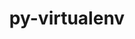---
title: "py-virtualenv"
layout: cache
categories: [package, develop]
meta: {"compilers": ["gcc@11.4.0", "gcc@13.2.0"], "num_specs": 75, "num_specs_by_stack": {"e4s": 43, "ml-linux-x86_64-rocm": 32, "root": 75}, "oss": ["ubuntu22.04", "ubuntu24.04"], "platforms": ["linux"], "stacks": ["e4s", "ml-linux-x86_64-rocm", "root"], "targets": ["x86_64_v3"], "versions": ["20.26.5"]}
spec_details: [{"compiler": "gcc@11.4.0", "hash": "25thfpzcf3q7v7gnps6imj62xy6fg5se", "os": "ubuntu22.04", "platform": "linux", "size": "-", "stacks": ["e4s", "root"], "target": "x86_64_v3", "variants": ["build_system=python_pip"], "versions": ["20.26.5"]}, {"compiler": "gcc@11.4.0", "hash": "2g7g2dxmq3u5byu4hn2recipgif6wrxz", "os": "ubuntu22.04", "platform": "linux", "size": "-", "stacks": ["e4s", "root"], "target": "x86_64_v3", "variants": ["build_system=python_pip"], "versions": ["20.26.5"]}, {"compiler": "gcc@13.2.0", "hash": "2kt3odci7ozazv7243tyqmvqmwjoe45v", "os": "ubuntu24.04", "platform": "linux", "size": "-", "stacks": ["ml-linux-x86_64-rocm", "root"], "target": "x86_64_v3", "variants": ["build_system=python_pip"], "versions": ["20.26.5"]}, {"compiler": "gcc@11.4.0", "hash": "3m72y6lxivnjxjyw35ulyf3uc4zoeueu", "os": "ubuntu22.04", "platform": "linux", "size": "-", "stacks": ["e4s", "root"], "target": "x86_64_v3", "variants": ["build_system=python_pip"], "versions": ["20.26.5"]}, {"compiler": "gcc@13.2.0", "hash": "3p7dh3uzlycnbpx4dqj3faswiam3wtfe", "os": "ubuntu24.04", "platform": "linux", "size": "-", "stacks": ["ml-linux-x86_64-rocm", "root"], "target": "x86_64_v3", "variants": ["build_system=python_pip"], "versions": ["20.26.5"]}, {"compiler": "gcc@11.4.0", "hash": "3rkse7tpc3je4xzbxnduy2bpzritgwkd", "os": "ubuntu22.04", "platform": "linux", "size": "-", "stacks": ["e4s", "root"], "target": "x86_64_v3", "variants": ["build_system=python_pip"], "versions": ["20.26.5"]}, {"compiler": "gcc@11.4.0", "hash": "46jhccecwvypryh5bhprt5ygjnja3pki", "os": "ubuntu22.04", "platform": "linux", "size": "-", "stacks": ["e4s", "root"], "target": "x86_64_v3", "variants": ["build_system=python_pip"], "versions": ["20.26.5"]}, {"compiler": "gcc@13.2.0", "hash": "472xbdkqxs6iw7cm2njbcpe7o6sd5tqf", "os": "ubuntu24.04", "platform": "linux", "size": "-", "stacks": ["ml-linux-x86_64-rocm", "root"], "target": "x86_64_v3", "variants": ["build_system=python_pip"], "versions": ["20.26.5"]}, {"compiler": "gcc@11.4.0", "hash": "47becqgpvoweg4oevrrydcn5pbnn4cre", "os": "ubuntu22.04", "platform": "linux", "size": "-", "stacks": ["e4s", "root"], "target": "x86_64_v3", "variants": ["build_system=python_pip"], "versions": ["20.26.5"]}, {"compiler": "gcc@11.4.0", "hash": "4u4dd37n4qocz6evpwg7y2xtw4kpuovz", "os": "ubuntu22.04", "platform": "linux", "size": "-", "stacks": ["e4s", "root"], "target": "x86_64_v3", "variants": ["build_system=python_pip"], "versions": ["20.26.5"]}, {"compiler": "gcc@11.4.0", "hash": "5aflvl3jauxruxmlgxfjphwyhdj2dh22", "os": "ubuntu22.04", "platform": "linux", "size": "-", "stacks": ["e4s", "root"], "target": "x86_64_v3", "variants": ["build_system=python_pip"], "versions": ["20.26.5"]}, {"compiler": "gcc@11.4.0", "hash": "5ncs3rylcxcm6id4zd2bv2a6yhxolz2c", "os": "ubuntu22.04", "platform": "linux", "size": "-", "stacks": ["e4s", "root"], "target": "x86_64_v3", "variants": ["build_system=python_pip"], "versions": ["20.26.5"]}, {"compiler": "gcc@13.2.0", "hash": "6i354lmsmdzaaadsk2yee5u5pjfcy4dy", "os": "ubuntu24.04", "platform": "linux", "size": "-", "stacks": ["ml-linux-x86_64-rocm", "root"], "target": "x86_64_v3", "variants": ["build_system=python_pip"], "versions": ["20.26.5"]}, {"compiler": "gcc@11.4.0", "hash": "6vagigzainf4b6ogiwqpaybbvaqmomb5", "os": "ubuntu22.04", "platform": "linux", "size": "-", "stacks": ["e4s", "root"], "target": "x86_64_v3", "variants": ["build_system=python_pip"], "versions": ["20.26.5"]}, {"compiler": "gcc@13.2.0", "hash": "77olqwvzza5wrbludznd23xhyref32si", "os": "ubuntu24.04", "platform": "linux", "size": "-", "stacks": ["ml-linux-x86_64-rocm", "root"], "target": "x86_64_v3", "variants": ["build_system=python_pip"], "versions": ["20.26.5"]}, {"compiler": "gcc@11.4.0", "hash": "7iwwrvy3eqrgmygg2ib5wjku6pojdkuy", "os": "ubuntu22.04", "platform": "linux", "size": "-", "stacks": ["e4s", "root"], "target": "x86_64_v3", "variants": ["build_system=python_pip"], "versions": ["20.26.5"]}, {"compiler": "gcc@13.2.0", "hash": "7muj7dchonro5mb3vzg56wiyiylsvvdd", "os": "ubuntu24.04", "platform": "linux", "size": "-", "stacks": ["ml-linux-x86_64-rocm", "root"], "target": "x86_64_v3", "variants": ["build_system=python_pip"], "versions": ["20.26.5"]}, {"compiler": "gcc@11.4.0", "hash": "7tt5f2pm4o37ytxlt7yhs77il3nb6m2z", "os": "ubuntu22.04", "platform": "linux", "size": "-", "stacks": ["e4s", "root"], "target": "x86_64_v3", "variants": ["build_system=python_pip"], "versions": ["20.26.5"]}, {"compiler": "gcc@13.2.0", "hash": "a2hiq5neyzsvhismrawszqh334352cnv", "os": "ubuntu24.04", "platform": "linux", "size": "-", "stacks": ["ml-linux-x86_64-rocm", "root"], "target": "x86_64_v3", "variants": ["build_system=python_pip"], "versions": ["20.26.5"]}, {"compiler": "gcc@11.4.0", "hash": "a56acivxmh7whkpwtaqub5leoiq4opsh", "os": "ubuntu22.04", "platform": "linux", "size": "-", "stacks": ["e4s", "root"], "target": "x86_64_v3", "variants": ["build_system=python_pip"], "versions": ["20.26.5"]}, {"compiler": "gcc@11.4.0", "hash": "aqladexq3sqvmst5nwdkjjgjwyistkld", "os": "ubuntu22.04", "platform": "linux", "size": "-", "stacks": ["e4s", "root"], "target": "x86_64_v3", "variants": ["build_system=python_pip"], "versions": ["20.26.5"]}, {"compiler": "gcc@11.4.0", "hash": "atlydzclnkmgs3chnlvs4knwcsuxdip6", "os": "ubuntu22.04", "platform": "linux", "size": "-", "stacks": ["e4s", "root"], "target": "x86_64_v3", "variants": ["build_system=python_pip"], "versions": ["20.26.5"]}, {"compiler": "gcc@13.2.0", "hash": "b5wvce3ohrsyceo2bsceh3ml3tmilws2", "os": "ubuntu24.04", "platform": "linux", "size": "-", "stacks": ["ml-linux-x86_64-rocm", "root"], "target": "x86_64_v3", "variants": ["build_system=python_pip"], "versions": ["20.26.5"]}, {"compiler": "gcc@11.4.0", "hash": "bkvw27p3u2sqbz5qffcjqdvphim6leej", "os": "ubuntu22.04", "platform": "linux", "size": "-", "stacks": ["e4s", "root"], "target": "x86_64_v3", "variants": ["build_system=python_pip"], "versions": ["20.26.5"]}, {"compiler": "gcc@11.4.0", "hash": "bpoly5aplwrsckyyeindz5jvcpx6nirr", "os": "ubuntu22.04", "platform": "linux", "size": "-", "stacks": ["e4s", "root"], "target": "x86_64_v3", "variants": ["build_system=python_pip"], "versions": ["20.26.5"]}, {"compiler": "gcc@11.4.0", "hash": "ctylovm5pq6d2wfrezw75t66h2jiyeel", "os": "ubuntu22.04", "platform": "linux", "size": "-", "stacks": ["e4s", "root"], "target": "x86_64_v3", "variants": ["build_system=python_pip"], "versions": ["20.26.5"]}, {"compiler": "gcc@11.4.0", "hash": "cxuepwr3tx274rbysimmgkwapadvhqky", "os": "ubuntu22.04", "platform": "linux", "size": "-", "stacks": ["e4s", "root"], "target": "x86_64_v3", "variants": ["build_system=python_pip"], "versions": ["20.26.5"]}, {"compiler": "gcc@11.4.0", "hash": "d6htzjbfqndchtd6gk7iwrbj54s5codi", "os": "ubuntu22.04", "platform": "linux", "size": "-", "stacks": ["e4s", "root"], "target": "x86_64_v3", "variants": ["build_system=python_pip"], "versions": ["20.26.5"]}, {"compiler": "gcc@11.4.0", "hash": "dk7xazvan64csihhqpfhg7g6kr6nxkzh", "os": "ubuntu22.04", "platform": "linux", "size": "-", "stacks": ["e4s", "root"], "target": "x86_64_v3", "variants": ["build_system=python_pip"], "versions": ["20.26.5"]}, {"compiler": "gcc@13.2.0", "hash": "e2j3thlgij5qc63qc2i3inyzw6esfav3", "os": "ubuntu24.04", "platform": "linux", "size": "-", "stacks": ["ml-linux-x86_64-rocm", "root"], "target": "x86_64_v3", "variants": ["build_system=python_pip"], "versions": ["20.26.5"]}, {"compiler": "gcc@11.4.0", "hash": "eaaqqeoxiyyegj2axaztobd4uxvoh77k", "os": "ubuntu22.04", "platform": "linux", "size": "-", "stacks": ["e4s", "root"], "target": "x86_64_v3", "variants": ["build_system=python_pip"], "versions": ["20.26.5"]}, {"compiler": "gcc@13.2.0", "hash": "eevtimwiwnf4o6k5nlrtgaiw76r74pnc", "os": "ubuntu24.04", "platform": "linux", "size": "-", "stacks": ["ml-linux-x86_64-rocm", "root"], "target": "x86_64_v3", "variants": ["build_system=python_pip"], "versions": ["20.26.5"]}, {"compiler": "gcc@11.4.0", "hash": "fxkpq4chuy4v5cxyrn5rykvjeojfttrh", "os": "ubuntu22.04", "platform": "linux", "size": "-", "stacks": ["e4s", "root"], "target": "x86_64_v3", "variants": ["build_system=python_pip"], "versions": ["20.26.5"]}, {"compiler": "gcc@13.2.0", "hash": "g66q4gdfq5ciu2uvz2qonwhyw665ulzk", "os": "ubuntu24.04", "platform": "linux", "size": "-", "stacks": ["ml-linux-x86_64-rocm", "root"], "target": "x86_64_v3", "variants": ["build_system=python_pip"], "versions": ["20.26.5"]}, {"compiler": "gcc@11.4.0", "hash": "gbbh55xlzcgvsneff3uosmbppclj6fw5", "os": "ubuntu22.04", "platform": "linux", "size": "-", "stacks": ["e4s", "root"], "target": "x86_64_v3", "variants": ["build_system=python_pip"], "versions": ["20.26.5"]}, {"compiler": "gcc@11.4.0", "hash": "gcniarplrndx7taajsyugss5kch5kx6d", "os": "ubuntu22.04", "platform": "linux", "size": "-", "stacks": ["e4s", "root"], "target": "x86_64_v3", "variants": ["build_system=python_pip"], "versions": ["20.26.5"]}, {"compiler": "gcc@13.2.0", "hash": "gd5xwhk37tvleda6wsniywb4strp74rn", "os": "ubuntu24.04", "platform": "linux", "size": "-", "stacks": ["ml-linux-x86_64-rocm", "root"], "target": "x86_64_v3", "variants": ["build_system=python_pip"], "versions": ["20.26.5"]}, {"compiler": "gcc@11.4.0", "hash": "h7ny7wjly4hus6y7yw3ruxxmy4fffvp7", "os": "ubuntu22.04", "platform": "linux", "size": "-", "stacks": ["e4s", "root"], "target": "x86_64_v3", "variants": ["build_system=python_pip"], "versions": ["20.26.5"]}, {"compiler": "gcc@11.4.0", "hash": "ho7fh7cyjl6yoddypuzq5euxbdeofevt", "os": "ubuntu22.04", "platform": "linux", "size": "-", "stacks": ["e4s", "root"], "target": "x86_64_v3", "variants": ["build_system=python_pip"], "versions": ["20.26.5"]}, {"compiler": "gcc@13.2.0", "hash": "i7wzhuktrs6urnzxpfpg3rndt5dmj7r5", "os": "ubuntu24.04", "platform": "linux", "size": "-", "stacks": ["ml-linux-x86_64-rocm", "root"], "target": "x86_64_v3", "variants": ["build_system=python_pip"], "versions": ["20.26.5"]}, {"compiler": "gcc@11.4.0", "hash": "ipjb3w3qngnqzaawrq7kq4tksuefhgzo", "os": "ubuntu22.04", "platform": "linux", "size": "-", "stacks": ["e4s", "root"], "target": "x86_64_v3", "variants": ["build_system=python_pip"], "versions": ["20.26.5"]}, {"compiler": "gcc@13.2.0", "hash": "jifddsnyvcwve2huhli3aup3oqqz6p3v", "os": "ubuntu24.04", "platform": "linux", "size": "-", "stacks": ["ml-linux-x86_64-rocm", "root"], "target": "x86_64_v3", "variants": ["build_system=python_pip"], "versions": ["20.26.5"]}, {"compiler": "gcc@13.2.0", "hash": "jkisqjpdh4r5snqhqwjbbgopi5lrylfx", "os": "ubuntu24.04", "platform": "linux", "size": "-", "stacks": ["ml-linux-x86_64-rocm", "root"], "target": "x86_64_v3", "variants": ["build_system=python_pip"], "versions": ["20.26.5"]}, {"compiler": "gcc@11.4.0", "hash": "kga2vbfklpmxa2gbg54jba2bwtct7hov", "os": "ubuntu22.04", "platform": "linux", "size": "-", "stacks": ["e4s", "root"], "target": "x86_64_v3", "variants": ["build_system=python_pip"], "versions": ["20.26.5"]}, {"compiler": "gcc@11.4.0", "hash": "kpwgjkp5f4zznng5v4vqpen6w7jlfltu", "os": "ubuntu22.04", "platform": "linux", "size": "-", "stacks": ["e4s", "root"], "target": "x86_64_v3", "variants": ["build_system=python_pip"], "versions": ["20.26.5"]}, {"compiler": "gcc@13.2.0", "hash": "lehejm644hmogmu2tlnl6ym3qjnzuur5", "os": "ubuntu24.04", "platform": "linux", "size": "-", "stacks": ["ml-linux-x86_64-rocm", "root"], "target": "x86_64_v3", "variants": ["build_system=python_pip"], "versions": ["20.26.5"]}, {"compiler": "gcc@13.2.0", "hash": "lid742as3mnscuweia4ukzeahwvwbgzj", "os": "ubuntu24.04", "platform": "linux", "size": "-", "stacks": ["ml-linux-x86_64-rocm", "root"], "target": "x86_64_v3", "variants": ["build_system=python_pip"], "versions": ["20.26.5"]}, {"compiler": "gcc@11.4.0", "hash": "ljaxp6ejxbyaed46sfqihjaxempwgpks", "os": "ubuntu22.04", "platform": "linux", "size": "-", "stacks": ["e4s", "root"], "target": "x86_64_v3", "variants": ["build_system=python_pip"], "versions": ["20.26.5"]}, {"compiler": "gcc@13.2.0", "hash": "m6sjxko77u7wnuzqezj6hkex5wnft35x", "os": "ubuntu24.04", "platform": "linux", "size": "-", "stacks": ["ml-linux-x86_64-rocm", "root"], "target": "x86_64_v3", "variants": ["build_system=python_pip"], "versions": ["20.26.5"]}, {"compiler": "gcc@13.2.0", "hash": "mf5ox6bfb6ezo66a6iqdx6mharegssev", "os": "ubuntu24.04", "platform": "linux", "size": "-", "stacks": ["ml-linux-x86_64-rocm", "root"], "target": "x86_64_v3", "variants": ["build_system=python_pip"], "versions": ["20.26.5"]}, {"compiler": "gcc@11.4.0", "hash": "mz7q46zp6cop5tzroaovc4txqfjr2tbt", "os": "ubuntu22.04", "platform": "linux", "size": "-", "stacks": ["e4s", "root"], "target": "x86_64_v3", "variants": ["build_system=python_pip"], "versions": ["20.26.5"]}, {"compiler": "gcc@13.2.0", "hash": "nfuj5df4f4652cnbdy4d6lsz7ga4k7o4", "os": "ubuntu24.04", "platform": "linux", "size": "-", "stacks": ["ml-linux-x86_64-rocm", "root"], "target": "x86_64_v3", "variants": ["build_system=python_pip"], "versions": ["20.26.5"]}, {"compiler": "gcc@13.2.0", "hash": "nosvv4qtqygvz62ahr7ulvxyguuzufkb", "os": "ubuntu24.04", "platform": "linux", "size": "-", "stacks": ["ml-linux-x86_64-rocm", "root"], "target": "x86_64_v3", "variants": ["build_system=python_pip"], "versions": ["20.26.5"]}, {"compiler": "gcc@13.2.0", "hash": "nvaisa4dmjlazqfwgfpojn7ghlufmg5e", "os": "ubuntu24.04", "platform": "linux", "size": "-", "stacks": ["ml-linux-x86_64-rocm", "root"], "target": "x86_64_v3", "variants": ["build_system=python_pip"], "versions": ["20.26.5"]}, {"compiler": "gcc@13.2.0", "hash": "p4bs33ig74hrin7xocqfkvi5a64fdt6i", "os": "ubuntu24.04", "platform": "linux", "size": "-", "stacks": ["ml-linux-x86_64-rocm", "root"], "target": "x86_64_v3", "variants": ["build_system=python_pip"], "versions": ["20.26.5"]}, {"compiler": "gcc@13.2.0", "hash": "pjz6gr3o3mt6r7qhsgdih2yoeb4ggrb6", "os": "ubuntu24.04", "platform": "linux", "size": "-", "stacks": ["ml-linux-x86_64-rocm", "root"], "target": "x86_64_v3", "variants": ["build_system=python_pip"], "versions": ["20.26.5"]}, {"compiler": "gcc@13.2.0", "hash": "plosp3czboyrtxkynwrauud4gfafvl5l", "os": "ubuntu24.04", "platform": "linux", "size": "-", "stacks": ["ml-linux-x86_64-rocm", "root"], "target": "x86_64_v3", "variants": ["build_system=python_pip"], "versions": ["20.26.5"]}, {"compiler": "gcc@13.2.0", "hash": "qbkatuizwfmjrkpynsrirnkbjkw3gf4p", "os": "ubuntu24.04", "platform": "linux", "size": "-", "stacks": ["ml-linux-x86_64-rocm", "root"], "target": "x86_64_v3", "variants": ["build_system=python_pip"], "versions": ["20.26.5"]}, {"compiler": "gcc@13.2.0", "hash": "qjbiueafb7lmdz7nlu3mmel7c4iirzpt", "os": "ubuntu24.04", "platform": "linux", "size": "-", "stacks": ["ml-linux-x86_64-rocm", "root"], "target": "x86_64_v3", "variants": ["build_system=python_pip"], "versions": ["20.26.5"]}, {"compiler": "gcc@11.4.0", "hash": "qkinrcazixqnf7mfb3wgdzsyfa3kcnzt", "os": "ubuntu22.04", "platform": "linux", "size": "-", "stacks": ["e4s", "root"], "target": "x86_64_v3", "variants": ["build_system=python_pip"], "versions": ["20.26.5"]}, {"compiler": "gcc@11.4.0", "hash": "rp6fgq6o5frym7i6ockb45g4daoe57i2", "os": "ubuntu22.04", "platform": "linux", "size": "-", "stacks": ["e4s", "root"], "target": "x86_64_v3", "variants": ["build_system=python_pip"], "versions": ["20.26.5"]}, {"compiler": "gcc@13.2.0", "hash": "rp6ogho4ljtgnbi5y3rwcoellx76v5le", "os": "ubuntu24.04", "platform": "linux", "size": "-", "stacks": ["ml-linux-x86_64-rocm", "root"], "target": "x86_64_v3", "variants": ["build_system=python_pip"], "versions": ["20.26.5"]}, {"compiler": "gcc@13.2.0", "hash": "s6hngdjamobn6nnifosfnktavmrn2iek", "os": "ubuntu24.04", "platform": "linux", "size": "-", "stacks": ["ml-linux-x86_64-rocm", "root"], "target": "x86_64_v3", "variants": ["build_system=python_pip"], "versions": ["20.26.5"]}, {"compiler": "gcc@11.4.0", "hash": "sfknprt6th4rk4ow4rdyqvrskwrltjev", "os": "ubuntu22.04", "platform": "linux", "size": "-", "stacks": ["e4s", "root"], "target": "x86_64_v3", "variants": ["build_system=python_pip"], "versions": ["20.26.5"]}, {"compiler": "gcc@11.4.0", "hash": "sw5zfb5uuxzq3dfnhzevmlf37ekj5kzc", "os": "ubuntu22.04", "platform": "linux", "size": "-", "stacks": ["e4s", "root"], "target": "x86_64_v3", "variants": ["build_system=python_pip"], "versions": ["20.26.5"]}, {"compiler": "gcc@11.4.0", "hash": "t3awkrhsytssrn3tdjxn244hadgyt4mc", "os": "ubuntu22.04", "platform": "linux", "size": "-", "stacks": ["e4s", "root"], "target": "x86_64_v3", "variants": ["build_system=python_pip"], "versions": ["20.26.5"]}, {"compiler": "gcc@11.4.0", "hash": "ur34phxfpkgoklqzjcwrmjh55bnx7jdy", "os": "ubuntu22.04", "platform": "linux", "size": "-", "stacks": ["e4s", "root"], "target": "x86_64_v3", "variants": ["build_system=python_pip"], "versions": ["20.26.5"]}, {"compiler": "gcc@13.2.0", "hash": "vhjdqe77t6ho3fcl35pkmdhsvemflxie", "os": "ubuntu24.04", "platform": "linux", "size": "-", "stacks": ["ml-linux-x86_64-rocm", "root"], "target": "x86_64_v3", "variants": ["build_system=python_pip"], "versions": ["20.26.5"]}, {"compiler": "gcc@11.4.0", "hash": "w2rksuplopb67iqectq4eybq4cx25wh5", "os": "ubuntu22.04", "platform": "linux", "size": "-", "stacks": ["e4s", "root"], "target": "x86_64_v3", "variants": ["build_system=python_pip"], "versions": ["20.26.5"]}, {"compiler": "gcc@11.4.0", "hash": "w2yoigircnuk4hn3bwu7sovvyxagarde", "os": "ubuntu22.04", "platform": "linux", "size": "-", "stacks": ["e4s", "root"], "target": "x86_64_v3", "variants": ["build_system=python_pip"], "versions": ["20.26.5"]}, {"compiler": "gcc@11.4.0", "hash": "wast6tueevmcnohvrxg73dexpl3g6ux6", "os": "ubuntu22.04", "platform": "linux", "size": "-", "stacks": ["e4s", "root"], "target": "x86_64_v3", "variants": ["build_system=python_pip"], "versions": ["20.26.5"]}, {"compiler": "gcc@13.2.0", "hash": "wb4xnvxpgbd3lj5h7m5ysjmawkox2gdp", "os": "ubuntu24.04", "platform": "linux", "size": "-", "stacks": ["ml-linux-x86_64-rocm", "root"], "target": "x86_64_v3", "variants": ["build_system=python_pip"], "versions": ["20.26.5"]}, {"compiler": "gcc@13.2.0", "hash": "wttjwe3b27ho6lsakney4zfhe57sotqa", "os": "ubuntu24.04", "platform": "linux", "size": "-", "stacks": ["ml-linux-x86_64-rocm", "root"], "target": "x86_64_v3", "variants": ["build_system=python_pip"], "versions": ["20.26.5"]}, {"compiler": "gcc@11.4.0", "hash": "yozkn5xxhk7rgutjd3hrloou2rseiwa7", "os": "ubuntu22.04", "platform": "linux", "size": "-", "stacks": ["e4s", "root"], "target": "x86_64_v3", "variants": ["build_system=python_pip"], "versions": ["20.26.5"]}, {"compiler": "gcc@11.4.0", "hash": "zheplgl5srtvtm2ur2inu4od2yupquyu", "os": "ubuntu22.04", "platform": "linux", "size": "-", "stacks": ["e4s", "root"], "target": "x86_64_v3", "variants": ["build_system=python_pip"], "versions": ["20.26.5"]}]
---